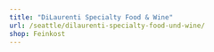 ```yaml
---
title: "DiLaurenti Specialty Food & Wine"
url: /seattle/dilaurenti-specialty-food-und-wine/
shop: Feinkost
---
```

